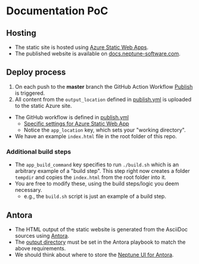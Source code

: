 # Documentation PoC

## Hosting

* The static site is hosted using [Azure Static Web Apps](https://azure.microsoft.com/en-us/services/app-service/static/).
* The published website is available on [docs.neptune-software.com](https://docs.neptune-software.com).


## Deploy process

1. On each push to the **master** branch the GitHub Action Workflow [Publish](https://github.com/neptune-software/documentation/actions/workflows/publish.yml) is triggered.
2. All content from the `output_location` defined in [publish.yml](https://github.com/neptune-software/documentation/blob/master/.github/workflows/publish.yml) is uploaded to the static Azure site.  

  * The GitHub workflow is defined in [publish.yml](https://github.com/neptune-software/documentation/blob/master/.github/workflows/publish.yml)
    * [Specific settings for Azure Static Web App](https://aka.ms/swaworkflowconfig)
    * Notice the `app_location` key, which sets your "working directory".
  * We have an example `index.html` file in the root folder of this repo.
    
### Additional build steps
* The `app_build_command` key specifies to run `./build.sh` which is an arbitrary example of a "build step". This step right now creates a folder `tempdir` and copies the `index.html` from the root folder into it.
* You are free to modify these, using the build steps/logic you deem necessary.
    * e.g., the `build.sh` script is just an example of a build step.

## Antora
* The HTML output of the static website is generated from the AsciiDoc sources using [Antora](https://docs.antora.org/antora/2.3/install/install-antora/).
* The [output directory](https://docs.antora.org/antora/2.3/playbook/output-dir/) must be set in the Antora playbook to match the above requirements.
* We should think about where to store the [Neptune UI for Antora](https://docs.antora.org/antora-ui-default/). 
